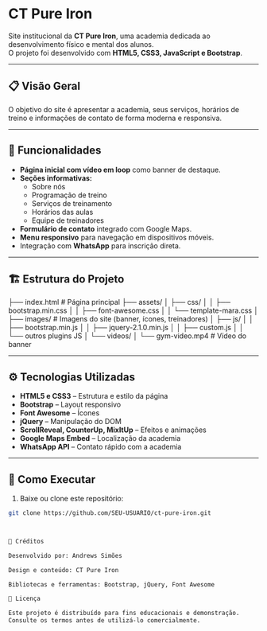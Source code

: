 # CT Pure Iron

Site institucional da **CT Pure Iron**, uma academia dedicada ao desenvolvimento físico e mental dos alunos.  
O projeto foi desenvolvido com **HTML5, CSS3, JavaScript e Bootstrap**.

---

## 📋 Visão Geral

O objetivo do site é apresentar a academia, seus serviços, horários de treino e informações de contato de forma moderna e responsiva.

---

## 🌟 Funcionalidades

- **Página inicial com vídeo em loop** como banner de destaque.
- **Seções informativas:**
  - Sobre nós
  - Programação de treino
  - Serviços de treinamento
  - Horários das aulas
  - Equipe de treinadores
- **Formulário de contato** integrado com Google Maps.
- **Menu responsivo** para navegação em dispositivos móveis.
- Integração com **WhatsApp** para inscrição direta.

---

## 🏗️ Estrutura do Projeto

├── index.html # Página principal
├── assets/
│ ├── css/
│ │ ├── bootstrap.min.css
│ │ ├── font-awesome.css
│ │ └── template-mara.css
│ ├── images/ # Imagens do site (banner, ícones, treinadores)
│ ├── js/
│ │ ├── bootstrap.min.js
│ │ ├── jquery-2.1.0.min.js
│ │ ├── custom.js
│ │ └── outros plugins JS
│ └── videos/
│ └── gym-video.mp4 # Vídeo do banner



---

## ⚙️ Tecnologias Utilizadas

- **HTML5 e CSS3** – Estrutura e estilo da página
- **Bootstrap** – Layout responsivo
- **Font Awesome** – Ícones
- **jQuery** – Manipulação do DOM
- **ScrollReveal, CounterUp, MixItUp** – Efeitos e animações
- **Google Maps Embed** – Localização da academia
- **WhatsApp API** – Contato rápido com a academia

---

## 🚀 Como Executar

1. Baixe ou clone este repositório:

```bash
git clone https://github.com/SEU-USUARIO/ct-pure-iron.git



👥 Créditos

Desenvolvido por: Andrews Simões

Design e conteúdo: CT Pure Iron

Bibliotecas e ferramentas: Bootstrap, jQuery, Font Awesome

📄 Licença

Este projeto é distribuído para fins educacionais e demonstração.
Consulte os termos antes de utilizá-lo comercialmente.
